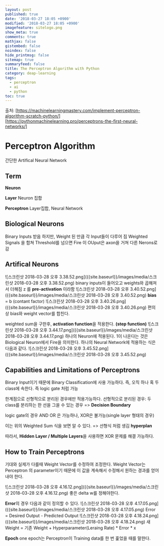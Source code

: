 ```yaml
---
layout: post
published: true
date: '2018-03-27 18:05 +0900'
modified: '2018-03-27 18:05 +0900'
imagefeature: sitelogo.png
show_meta: true
comments: true
mathjax: false
gistembed: false
noindex: false
hide_printmsg: false
sitemap: true
summaryfeed: false
title: The Perceptron Algorithm with Python
category: deap-learning
tags:
  - perceptron
  - ai
  - python
toc: true
---
```


출처:
[https://machinelearningmastery.com/implement-perceptron-algorithm-scratch-python/]
[https://pythonmachinelearning.pro/perceptrons-the-first-neural-networks/]


# Perceptron Algorithm
간단한 Artifical Neural Network

## Term
**Neuron**  

**Layer** Neuron 집합  

**Perceptron** Layer집합, Neural Network

## Biological Neurons
Binary Inputs 받음
하지만, Weight 된 만큼 각 Input들이 다루어 짐
Weighted Signals 을 합쳐 Threshold를 넘으면 Fire
이 OUput은 axon을 거쳐 다른 Nerons로 감

## Artifical Neurons
![스크린샷 2018-03-28 오후 3.38.52.png]({{site.baseurl}}/images/media/스크린샷 2018-03-28 오후 3.38.52.png)
binary inputs이 들어오고 weights와 곱해져서 더해짐
z 를 **pre-activation** 이라함
![스크린샷 2018-03-28 오후 3.40.52.png]({{site.baseurl}}/images/media/스크린샷 2018-03-28 오후 3.40.52.png)
**bias** = b (contant factor)
![스크린샷 2018-03-28 오후 3.40.26.png]({{site.baseurl}}/images/media/스크린샷 2018-03-28 오후 3.40.26.png)
편의상 bias와 weight vector를 합친다.

weighted sum을 구한후, **activation function**을 적용한다. **(step function)**
![스크린샷 2018-03-28 오후 3.44.17.png]({{site.baseurl}}/images/media/스크린샷 2018-03-28 오후 3.44.17.png)
하나의 Neuron에 적용된다. 
1이 나온다는 것은 Biological Neuron에서 Fire을 의미한다.
하나의 Neural Network에 적용하는 식은 다음과 같다.
![스크린샷 2018-03-28 오후 3.45.52.png]({{site.baseurl}}/images/media/스크린샷 2018-03-28 오후 3.45.52.png)

## Capabilities and Limitations of Perceptrons
Binary Input이기 때문에 Binary Classification에 사용 가능하다.
즉, 오직 하나 혹 두 class에 속한다. 즉 logic gate 처럼 가능

한계점으로 선형적으로 분리된 경우에만 적용가능하다.
선형적으로 분리된 경우: 두 class를 분리하는 한 선을 그을 수 있는 경우 => **Decision Boundary**

logic gate의 경우 AND OR 은 가능하나, XOR은 불가능(single layer 형태의 경우)

이는 위의 Weighted Sum 식을 보면 알 수 있다. => 선형식 처럼 생김 **hyperplan**

따라서, **Hidden Layer / Multiple Layers**을 사용하면 XOR 문제를 해결 가능하다.


## How to Train Perceptrons
기대와 실제가 다를때 Weight Vector를 수정하여 조정한다.
Weight Vector는 Perceptron 의 parameter이기 때문에 이 값을 계속해서 수정해서
원하는 경과를 얻어내야 한다.

![스크린샷 2018-03-28 오후 4.16.12.png]({{site.baseurl}}/images/media/스크린샷 2018-03-28 오후 4.16.12.png)
좋은 delta w를 정해야한다. 

**Error**의 경우 다음과 같이 정의할 수 있다.
![스크린샷 2018-03-28 오후 4.17.05.png]({{site.baseurl}}/images/media/스크린샷 2018-03-28 오후 4.17.05.png)
Error = Desired Output - Predicted Output
![스크린샷 2018-03-28 오후 4.18.24.png]({{site.baseurl}}/images/media/스크린샷 2018-03-28 오후 4.18.24.png)
새 Weight = 기존 Weight + Hyperparameter(Leraing Rate) * Error * x

**Epoch** one epoch는 Perceptron이 Training data를 한 번 훑었을 때를 말한다.
